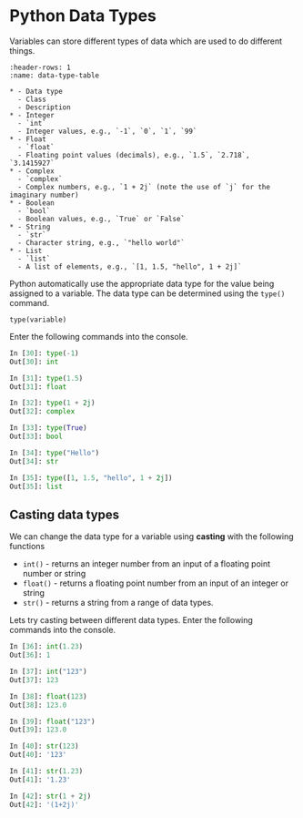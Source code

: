 # Python Data Types

Variables can store different types of data which are used to do different things.

```{list-table} Python Data Types
:header-rows: 1
:name: data-type-table

* - Data type 
  - Class
  - Description
* - Integer
  - `int`
  - Integer values, e.g., `-1`, `0`, `1`, `99`
* - Float
  - `float`
  - Floating point values (decimals), e.g., `1.5`, `2.718`, `3.1415927`
* - Complex
  - `complex`
  - Complex numbers, e.g., `1 + 2j` (note the use of `j` for the imaginary number)
* - Boolean
  - `bool`
  - Boolean values, e.g., `True` or `False`
* - String
  - `str`
  - Character string, e.g., `"hello world"`
* - List
  - `list`
  - A list of elements, e.g., `[1, 1.5, "hello", 1 + 2j]`
```

Python automatically use the appropriate data type for the value being assigned to a variable. The data type can be determined using the `type()` command. 

```text
type(variable)
```

Enter the following commands into the console.

```python
In [30]: type(-1)
Out[30]: int

In [31]: type(1.5)
Out[31]: float

In [32]: type(1 + 2j)
Out[32]: complex

In [33]: type(True)
Out[33]: bool

In [34]: type("Hello")
Out[34]: str

In [35]: type([1, 1.5, "hello", 1 + 2j])
Out[35]: list
```

## Casting data types

We can change the data type for a variable using **casting** with the following functions

- `int()` - returns an integer number from an input of a floating point number or string
- `float()` - returns a floating point number from an input of an integer or string
- `str()` - returns a string from a range of data types.

Lets try casting between different data types. Enter the following commands into the console.

```python
In [36]: int(1.23)
Out[36]: 1

In [37]: int("123")
Out[37]: 123

In [38]: float(123)
Out[38]: 123.0

In [39]: float("123")
Out[39]: 123.0

In [40]: str(123)
Out[40]: '123'

In [41]: str(1.23)
Out[41]: '1.23'

In [42]: str(1 + 2j)
Out[42]: '(1+2j)'
```
